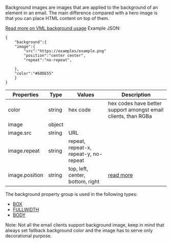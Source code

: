 Background images are images that are applied to the background of an element in an email. The main difference compared with a hero image is that you can place HTML content on top of them. 

[Read more on  VML background usage](../generator-settings/VMLbackground.md)
Example JSON:
```
{
    "background":{
    "image":{
        "src":"https://examples/example.png"
        "position":"center center",
        "repeat":"no-repeat",

    },
    "color":"#60DE55"
    }
}
```
| Properties | Type | Values | Description |
| --- | --- | --- | ---
| color | string  | hex code | hex codes have better support amongst email clients, than RGBa |
| image | object |  |  |
| image.src | string | URL |  |
| image.repeat | string | repeat, repeat-x, repeat-y, no-repeat |  |
| image.position | string | top, left, center, bottom, right | [read more](https://developer.mozilla.org/en-US/docs/Web/CSS/background-position)|


The background property group is used in the following types:
 - [BOX](../elements/box.md)
 - [FULLWIDTH](../elements/fullwidth.md)
 - [BODY](../elements/body.md)

 Note: Not all the email clients support background image, keep in mind that always set fallback background color and the image has to serve only decorational purpose.  